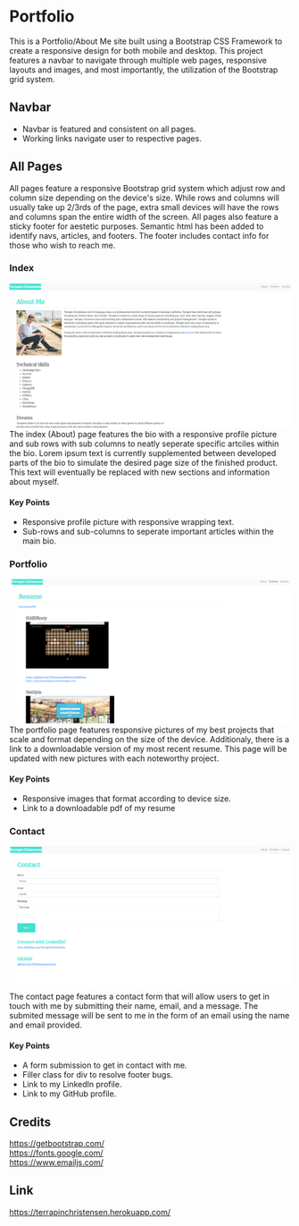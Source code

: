 # Portfolio
This is a Portfolio/About Me site built using a Bootstrap CSS Framework to create a responsive design for both mobile and desktop. This project features a navbar to navigate through multiple web pages, responsive layouts and images, and most importantly, the utilization of the Bootstrap grid system.

## Navbar
* Navbar is featured and consistent on all pages.
* Working links navigate user to respective pages.

## All Pages
All pages feature a responsive Bootstrap grid system which adjust row and column size depending on the device's size. While rows and columns will usually take up 2/3rds of the page, extra small devices will have the rows and columns span the entire width of the screen. All pages also feature a sticky footer for aestetic purposes. Semantic html has been added to identify navs, articles, and footers. The footer includes contact info for those who wish to reach me.

### Index
![About Me Page](assets/aboutpage.png)
The index (About) page features the bio with a responsive profile picture and sub rows with sub columns to neatly seperate specific artciles within the bio. Lorem ipsum text is currently supplemented between developed parts of the bio to simulate the desired page size of the finished product. This text will eventually be replaced with new sections and information about myself.

#### Key Points
* Responsive profile picture with responsive wrapping text.
* Sub-rows and sub-columns to seperate important articles within the main bio.

### Portfolio
![Portfolio Page](assets/projectpage.png)
The portfolio page features responsive pictures of my best projects that scale and format depending on the size of the device. Additionaly, there is a link to a downloadable version of my most recent resume. This page will be updated with new pictures with each noteworthy project.

#### Key Points
* Responsive images that format according to device size.
* Link to a downloadable pdf of my resume

### Contact
![Contact Page](assets/contactpage.png)
The contact page features a contact form that will allow users to get in touch with me by submitting their name, email, and a message. The submited message will be sent to me in the form of an email using the name and email provided.

#### Key Points
* A form submission to get in contact with me.
* Filler class for div to resolve footer bugs.
* Link to my LinkedIn profile.
* Link to my GitHub profile.

## Credits
https://getbootstrap.com/
<br>
https://fonts.google.com/
<br>
https://www.emailjs.com/

## Link
https://terrapinchristensen.herokuapp.com/
